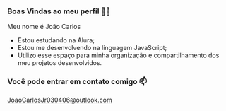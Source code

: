 ### Boas Vindas ao meu perfil 💙💙
Meu nome é João Carlos
- Estou estudando na Alura;
- Estou me desenvolvendo na linguagem JavaScript;
- Utilizo esse espaço para minha organização e compartilhamento dos meu projetos desenvolvidos.
### Você pode entrar em contato comigo 📫
JoaoCarlosJr030406@outlook.com

